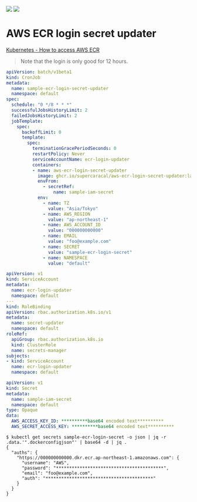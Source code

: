 ![](https://github.com/supercaracal/aws-ecr-login-secret-updater/workflows/Test/badge.svg)
![](https://github.com/supercaracal/aws-ecr-login-secret-updater/workflows/Docker/badge.svg)

AWS ECR login secret updater
============================

[Kubernetes - How to access AWS ECR](https://dpjanes.medium.com/kubernetes-how-to-accessaws-ecr-bd1e6e6c061)

> Note that the login is only good for 12 hours.

```yaml
apiVersion: batch/v1beta1
kind: CronJob
metadata:
  name: sample-ecr-login-secret-updater
  namespace: default
spec:
  schedule: "0 */8 * * *"
  successfulJobsHistoryLimit: 2
  failedJobsHistoryLimit: 2
  jobTemplate:
    spec:
      backoffLimit: 0
      template:
        spec:
          terminationGracePeriodSeconds: 0
          restartPolicy: Never
          serviceAccountName: ecr-login-updater
          containers:
          - name: aws-ecr-login-secret-updater
            image: ghcr.io/supercaracal/aws-ecr-login-secret-updater:latest
            envFrom:
              - secretRef:
                  name: sample-iam-secret
            env:
              - name: TZ
                value: "Asia/Tokyo"
              - name: AWS_REGION
                value: "ap-northeast-1"
              - name: AWS_ACCOUNT_ID
                value: "000000000000"
              - name: EMAIL
                value: "foo@example.com"
              - name: SECRET
                value: "sample-ecr-login-secret"
              - name: NAMESPACE
                value: "default"
```

```yaml
apiVersion: v1
kind: ServiceAccount
metadata:
  name: ecr-login-updater
  namespace: default
---
kind: RoleBinding
apiVersion: rbac.authorization.k8s.io/v1
metadata:
  name: secret-updater
  namespace: default
roleRef:
  apiGroup: rbac.authorization.k8s.io
  kind: ClusterRole
  name: secrets-manager
subjects:
- kind: ServiceAccount
  name: ecr-login-updater
  namespace: default
```

```yaml
apiVersion: v1
kind: Secret
metadata:
  name: sample-iam-secret
  namespace: default
type: Opaque
data:
  AWS_ACCESS_KEY_ID: **********base64 encoded text**********
  AWS_SECRET_ACCESS_KEY: **********base64 encoded text**********
```

```
$ kubectl get secrets sample-ecr-login-secret -o json | jq -r .data.'".dockerconfigjson"' | base64 -d | jq .
{
  "auths": {
    "https://000000000000.dkr.ecr.ap-northeast-1.amazonaws.com": {
      "username": "AWS",
      "password": "*****************************************",
      "email": "foo@example.com",
      "auth": "*****************************************"
    }
  }
}
```
